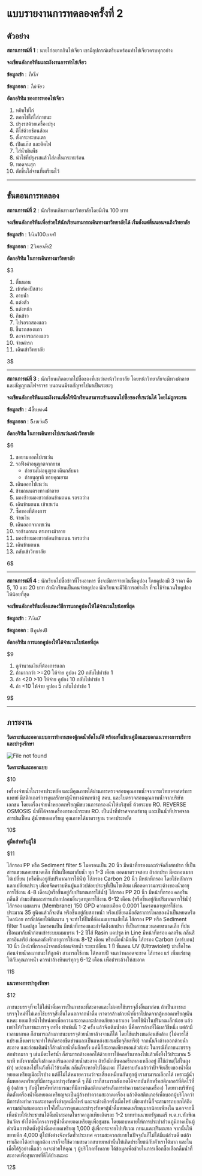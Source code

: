 # แบบรายงานการทดลองครั้งที่ 2

## ตัวอย่าง

**สถานการณ์ที่ 1** : นายไก่อยากกินไข่เจียว เขามีอุปกรณ์เตรียมพร้อมทำไข่เจียวครบทุกอย่าง

**จงเขียนอัลกอริทึมและผังงานการทำไข่เจียว**

**ข้อมูลเข้า** : _ไข่ไก่_

**ข้อมูลออก** : _ไข่เจียว_

**อัลกอริทึม ของการทอดไข่เจียว**

1.  หยิบไข่ไก่
2.  ตอกไข่ไก่ใส่ภาชนะ
3.  ปรุงรสด้วยเครื่องปรุง
4.  ตีไข่ด้วยช้อนส้อม
5.  ตั้งกระทะบนเตา
6.  เปิดแก๊ส และติดไฟ
7.  ใส่น้ำมันพืช
8.  นำไข่ที่ปรุงรสแล้วใส่ลงในกระทะร้อน
9.  ทอดจนสุก
10. ตักขึ้นใส่จานที่เตรียมไว้

----------

## ขั้นตอนการทดลอง

**สถานการณ์ที่ 2** : นักเรียนเดินทางมาวิทยาลัยโดยมีเงิน 100 บาท

**จงเขียนอัลกอริทึมเพื่อช่วยให้นักเรียนสามารถเดินทางมาวิทยาลัยได้ เริ่มตั้งแต่ตื่นนอนจนถึงวิทยาลัย**

**ข้อมูลเข้า** : $1 เงิน 100 บาท 1$

**ข้อมูลออก** : $2 วิทยาลัย  2$

**อัลกอริทึม ในการเดินทางมาวิทยาลัย**

$3

1.  ตื่นนอน
2.  เข้าห้องปัสสวะ
3.  อาบน้ำ
4.  แต่งตัว
5.  แต่งหน้า
6.  กินข้าว
7.  ไปรอรถสองแถว
8.  ขึ้นรถสองแถว
9.  ลงจากรถสองแถว
10. จ่ายค่ารถ
11. เดินเข้าวิทยาลัย

3$

----------

**สถานการณ์ที่ 3** : นักเรียนเกิดอยากไปซื้อของที่เซเว่นหน้าวิทยาลัย โดยหน้าวิทยาลัยจะมีทางม้าลาย และสัญญาณไฟจราจร บนถนนมีรถสัญจรไปมาเป็นระยะๆ

**จงเขียนอัลกอริทึมและผังงานเพื่อให้นักเรียนสามารถข้ามถนนไปซื้อของที่เซเว่นได้ โดยไม่ถูกรถชน**

**ข้อมูลเข้า** : $4   ซื้อของ    4$

**ข้อมูลออก** : $5    เซเว่น   5$

**อัลกอริทึม ในการเดินทางไปเซเว่นหน้าวิทยาลัย**

$6

1.  ขอยามออกไปเซเว่น
2.  รอฟังคำอนุญาตจากยาม
    - ถ้ายามไม่อนุญาต เดินกลับมา
    - ถ้าอนุญาติ ขอบคุณยาม
3.  เดินออกไปเซเว่น
4.  ข้ามถนนตรงทางม้าลาย
5.  มองซ้ายมองขวาก่อนข้ามถนน รอรถว่าง
6.  เดินข้ามถนน เข้าเซเว่น
7.  ซื้อของที่ต้องการ
8.  จ่ายเงิน
9.  เดินออกจากเซเว่น
10. รอข้ามถนน ตรงทางม้าลาย
11. มองซ้ายมองขวาก่อนข้ามถนน รอรถว่าง
12. เดินข้ามถนน
13. กลับเข้าวิทยาลัย

6$

----------

**สถานการณ์ที่ 4** : นักเรียนไปซื้อข้าวที่โรงอาหาร ซึ่งจะมีการจ่ายเงินซื้อคูปอง โดยคูปองมี 3 ราคา คือ 5, 10 และ 20 บาท ถ้านักเรียนเป็นคนจ่ายคูปอง นักเรียนจะมีวิธีการอย่างไร ที่จะใช้จำนวนใบคูปองให้น้อยที่สุด

**จงเขียนอัลกอริทึมเพื่อแสดงวิธีการแลกคูปองให้ได้จำนวนใบน้อยที่สุด**

**ข้อมูลเข้า** : $7   เงิน   7$

**ข้อมูลออก** : $8   คูปอง   8$

**อัลกอริทึม การแลกคูปองให้ได้จำนวนใบน้อยที่สุด**

$9

1. ดูจำนวนเงินที่ต้องการแลก 
2. ถ้ามากกว่า >=20 ให้จ่าย คูปอง 20 กลับไปทำข้อ 1
3. ถ้า <20 >10 ให้จ่าย คูปอง 10 กลับไปทำข้อ 1
4. ถ้า <10 ให้จ่าย คูปอง 5 กลับไปทำข้อ 1

9$

----------

## ภาระงาน

**วิเคราะห์และออกแบบการทำงานของตู้กดน้ำอัตโนมัติ พร้อมทั้งเขียนคู่มือและบอกแนวทางการบริการและบำรุงรักษา**

![File not found](img/drink1.jpg)

**วิเคราะห์และออกแบบ**

$10

เครื่องจ่ายน้ำในราคาประหยัด และมีคุณภาพได้ผ่านการตรวจสอบคุณภาพน้ำจากกรมวิทยาศาสตร์การแพทย์ มีสติกเกอร์การดูแลรักษาตู้น้ำทางด้านหน้าตู้ สคบ. และใบตรวจสอบคุณภาพน้ำจากบริษัทเอกชน โดยเครื่องจ่ายน้ำหยอดเหรียญมีขบวนการกรองน้ำให้บริสุทธิ์ ด้วยระบบ RO. REVERSE OSMOSIS น้ำที่ได้จากเครื่องกรองน้ำระบบ RO. เป็นน้ำที่ปราศจากแร่ธาตุ และเป็นน้ำที่ปราศจากสารปนเปื้อน ตู้น้ำหยอดเหรียญ คุณภาพได้มาตราฐาน ราคาประหยัด 

10$


**คู่มือสำหรับผู้ใช้**

$11

ไส้กรอง PP หรือ Sediment filter 5 ไมครอนเป็น 20 นิ้ว มีหน้าที่กรองและกำจัดสิ่งสกปรก ที่เป็นสารแขวนลอยขนาดเล็ก ที่ปนเปื้อนมากับน้ำ ทุก 1-3 เดือน ถอดมาตรวจสอบ ถ้าสกปรก มีตะกอนมากให้เปลี่ยน (หรือขึ้นอยู่กับปริมาณการใช้น้ำ)
ไส้กรอง Carbon 20 นิ้ว มีหน้าที่กรอง โดยใช้หลักการแลกเปลี่ยนประจุ เพื่อขจัดคราบหินปูนแล้วปล่อยประจุที่เป็นโซเดียม เพื่อลดความกระด้างของน้ำอายุการใช้งาน 4-8 เดือน(หรือขึ้นอยู่กับปริมาณการใช้น้ำ) ไส้กรอง PP 20 นิ้ว มีหน้าที่กรอง คลอรีน กลิ่นสี กำมะถันและสารแปลกปลอมอื่นๆอายุการใช้งาน 6-12 เดือน (หรือขึ้นอยู่กับปริมาณการใช้น้ำ) ไส้กรอง เมมเบรน (Membrane) 150 GPD ความละเอียด 0.0001 ไมครอนอายุการใช้งาน ประมาณ 35 ยูนิคแล้วก็จะตัน หรือขึ้นอยู่กับสภาพน้ำ หรือเปลี่ยนเมื่ออัตราการไหลของน้ำเป็นหยดหรือไหลน้อย กรณีปล่อยให้ตันนาน ๆ จะทำให้ปั๊มที่อัดเมมเบรนเสียได้ ไส้กรอง PP หรือ Sediment filter 1 แคปซูล ไมครอนเป็น มีหน้าที่กรองและกำจัดสิ่งสกปรก ที่เป็นสารแขวนลอยขนาดเล็ก ที่ปนเปื้อนมากับน้ำก่อนเข้าระบบเมมเบรน 1-2 ปีไส้ Rasin แคปซูล in Line มีหน้าที่กรอง คลอรีน กลิ่นสี สารอินทรีย์ ก่อนลงถังพักอายุการใช้งาน 8-12 เดือน หรือเมื่อน้ำมีกลิ่น ไส้กรอง Carbon (คาร์บอน) 10 นิ้ว มีหน้าที่กรองน้ำจากถังก่อนจ่ายน้ำ ระยะเปลี่ยน 1 ปี ขั้นตอน UV (Ultraviolet) ฆ่าเชื้อโรคก่อนจ่ายน้ำลงภาชนะให้ลูกค้า สามารถใช้งาน ได้หลายปี จนกว่าหลอดจะขาด ไส้กรอง แร่ เพิ่มแร่ธาตุให้กับคุณภาพน้ำ ควรนำล้างหินแร่ทุกๆ 6-12 เดือน เพื่อชำระล้างให้สะอาด

11$

**แนวทางการบำรุงรักษา**

$12

ภาชนะบรรจุที่จะใช้ใส่น้ำดื่มควรเป็นภาชนะที่สะอาดและไม่เคยใช้บรรจุสิ่งอื่นมาก่อน ถ้าเป็นภาชนะบรรจุใหม่ที่ไม่เคยใช้บรรจุสิ่งอื่นใดนอกจากน้ำดื่ม เราควรล้างด้วยน้ำที่เราไปกดจากตู้หยอดเหรียญนั่นแหละ ยอมเสียน้ำไปหน่อยเพื่อความสะอาดและปลอดภัยของเราเอง โดยใช้น้ำในปริมาณเล็กน้อย แล้วเขย่าให้ทั่วภาชนะบรรจุ เททิ้ง ทำเช่นนี้ 1-2 ครั้ง แล้วจึงเติมน้ำต่อ นี่คือการล้างที่ได้ผลวิธีหนึ่ง แต่ถ้ามีเวลามากพอ ก็สามารถล้างภาชนะบรรจุด้วยน้ำยาล้างจานก็ได้ โดยใช้แปรงขนอ่อนขัดล้าง (ไม่ควรใช้แปรงแข็งเพราะจะทำให้เกิดรอยขีดข่วนและเป็นแหล่งสะสมเชื้อจุลินทรีย์) จากนั้นจึงล้างออกด้วยน้ำสะอาด และก่อนเติมน้ำก็ล้างด้วยน้ำดื่มอีกครั้ง แค่นี้ก็สะอาดเพียงพอแล้วล่ะค่ะ ในกรณีที่ภาชนะบรรจุสกปรกมาก ๆ เช่นมีตะไคร่น้ำ ก็สามารถล้างออกได้ด้วยการใช้คลอรีนเทลงไปแล้วตั้งทิ้งไว้ประมาณ 5 นาที หลังจากนั้นจึงล้างคลอรีนออกด้วยน้ำสะอาด ถ้ายังมีกลิ่นคลอรีนหลงเหลืออยู่ ก็ใช้ถ่าน(ใส่ในถุงผ้า) หย่อนลงไปในถังทิ้งไว้ข้ามคืน กลิ่นก็จะหายไปได้นะคะ ก็ได้ทราบกันแล้วว่าปัจจัยเสี่ยงของน้ำดื่มหยอดเหรียญมีอะไรบ้าง แต่ก็ไม่ได้หมายความว่าจะเสี่ยงเหมือนกันทุกตู้ เราสามารถเลือกได้ เพราะตู้น้ำดื่มหยอดเหรียญที่มีการดูแลบำรุงรักษาดี ๆ ก็มี เราก็สามารถสังเกตได้จากบันทึกหรือสติกเกอร์ที่ติดไว้ที่ตู้ (คล้าย ๆ กับตู้โทรศัพท์สาธารณะที่มีการติดสติกเกอร์หลังการทำความสะอาดเครื่อง) โดยทางบริษัทผู้ติดตั้งเครื่องน้ำดื่มหยอดเหรียญจะเป็นผู้ล้างทำความสะอาดเครื่อง แล้วติดสติกเกอร์เพื่อบอกผู้บริโภคว่ามีการล้างทำความสะอาดครั้งล่าสุดเมื่อไหร่ และจะล้างอีกครั้งเมื่อไหร่ เพียงเท่านี้ก็จะสามารถบอกได้ถึงความสม่ำเสมอและเอาใจใส่ในการดูแลและบำรุงรักษาตู้น้ำดื่มหยอดเหรียญมากน้อยเพียงใด นอกจากนี้ เพื่อช่วยให้ประชาชนได้ดื่มน้ำสะอาดในราคาถูกเพียงลิตรละ 1-2 บาทท่านนายกรัฐมนตรี พ.ต.ท.ทักษิณ ชินวัตร ยังได้คิดโครงการตู้น้ำดื่มหยอดเหรียญเพื่อชุมชน โดยมอบหมายให้การประปาส่วนภูมิภาคเป็นผู้ดำเนินการติดตั้งตู้น้ำดื่มหยอดเหรียญ 1,000 ตู้เพื่อกระจายไปบริเวณ กทม.และปริมณฑล จากนั้นให้ขยายอีก 4,000 ตู้ไปยังต่างจังหวัดทั่วประเทศ ความสะดวกสบายในปัจจุบันก็ไม่ได้มีแต่ส่วนดี แต่ถ้าเราเลือกได้อย่างถูกต้อง เราก็จะใช้ความสะดวกสบายเหล่านั้นให้เกิดประโยชน์กับตัวเราได้มาก และในเมื่อได้รู้อย่างนี้แล้ว คงจะช่วยให้คุณ ๆ ผู้บริโภคทั้งหลาย ได้ข้อมูลเพื่อช่วยในการเลือกซื้อเลือกดื่มน้ำที่สะอาดเพื่อสุขภาพที่ดีได้บ้างนะคะ

12$
